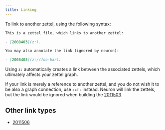 ```yaml
---
title: Linking
---
```


To link to another zettel, using the following syntax:

```markdown
This is a zettel file, which links to another zettel: 

- [2008403](z:). 

You may also annotate the link (ignored by neuron): 

- [2008403](z://foo-bar). 
```

Using `z:` automatically creates a link between the associated zettels, which ultimately affects your zettel graph. 

If your link is merely a reference to another zettel, and you do not wish it to be also a graph connection, use `zcf:` instead. Neuron will link the zettels, but the link would be ignored when building the [2011503](zcf://graph-view). 

## Other link types

* [2011506](z://zquery)
